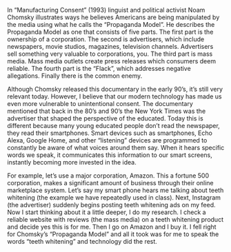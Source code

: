 In “Manufacturing Consent” (1993) linguist and political activist Noam Chomsky illustrates ways he believes Americans are being manipulated by the media using what he calls the “Propaganda Model”. He describes the Propaganda Model as one that consists of five parts. 
The first part is the ownership of a corporation. The second is advertisers, which include newspapers, movie studios, magazines, television channels. Advertisers sell something very valuable to corporations, you. The third part is mass media. Mass media outlets create press releases which consumers deem reliable. The fourth part is the “Flack”, which addresses negative allegations. Finally there is the common enemy.<br>

Although Chomsky released this documentary in the early 90’s, it’s still very relevant today. However, I believe that our modern technology has made us even more vulnerable to unintentional consent. The documentary mentioned that back in the 80’s and 90’s the New York Times was the advertiser that shaped the perspective of the educated. Today this is different because many young educated people don’t read the newspaper, they read their smartphones. Smart devices such as smartphones, Echo Alexa, Google Home, and other “listening” devices are programmed to constantly be aware of what voices around them say.  When it hears specific words we speak, it communicates this information to our smart screens, instantly becoming more invested in the idea. <br>

For example, let’s use a major corporation, Amazon. This a fortune 500 corporation, makes a significant amount of business through their online marketplace system. Let’s say my smart phone hears me talking about teeth whitening (the example we have repeatedly used in class). Next, Instagram (the advertiser) suddenly begins posting teeth whitening ads on my feed. Now I start thinking about it a little deeper, I do my research. I check a reliable website with reviews (the mass media) on a teeth whitening product and decide yes this is for me. Then I go on Amazon and I buy it. I fell right for Chomsky’s “Propaganda Model” and all it took was for me to speak the words “teeth whitening” and technology did the rest. <br>
